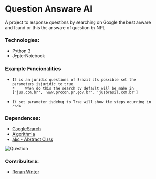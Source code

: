 # Question Answare AI

A project to response questions by searching on Google the best anware and found on this the answare of question by NPL

### Technologies:
*    Python 3
*    JypterNotebook

### Example Funcionalities
*     If is an juridic questions of Brazil its possible set the parameters isjuridic to true
      *     When do this the search by default will be make in ['jus.com.br', 'www.procon.pr.gov.br', 'jusbrasil.com.br']
*     If set parameter isdebug to True will show the steps ocurring in code
### Dependences:

*    [GoogleSearch](https://python-googlesearch.readthedocs.io/en/latest/)
*    [Algorithmia](https://algorithmia.com/)
*    [abc - Abstract Class](https://docs.python.org/pt-br/3/library/abc.html)

![Question](https://media.giphy.com/media/dXICCcws9oxxK/giphy.gif)

### Contribuitors:

* [Renan Winter](https://www.github.com/rwspatin)
